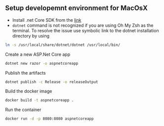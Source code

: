 ## Setup developemnt environment for MacOsX
- Install .net Core SDK from the [link](https://www.microsoft.com/net/core#macos)
- `dotnet` command is not recognized if you are using Oh My Zsh as the terminal. To resolve the issue use symbolic link to the dotnet installation directory by using 
```bash
ln -s /usr/local/share/dotnet/dotnet /usr/local/bin/
```

Create a new ASP.Net Core app
```bash
dotnet new razor -o aspnetcoreapp
```

Publish the artifacts
```bash
dotnet publish -c Release -o releaseOutput
```
Build the docker image
```bash
docker build -t aspnetcoreapp .
```

Run the container 
```bash
docker run -d -p 8080:8080 aspnetcoreapp
```